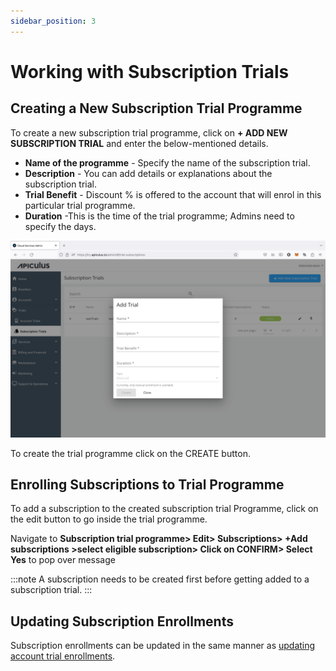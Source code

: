 ```yaml
---
sidebar_position: 3
---
```

# Working with Subscription Trials

## Creating a New Subscription Trial Programme

To create a new subscription trial programme, click on **+ ADD NEW SUBSCRIPTION TRIAL** and enter the below-mentioned details.

- **Name of the programme** - Specify the name of the subscription trial.
- **Description** - You can add details or explanations about the subscription trial.
- **Trial Benefit** - Discount % is offered to the account that will enrol in this particular trial programme.
-  **Duration** -This is the time of the trial programme; Admins need to specify the days.

![Working with Subscription Trials](img/SubscriptionTrials.png)

To create the trial programme click on the CREATE button.

## Enrolling Subscriptions to Trial Programme

To add a subscription to the created subscription trial Programme, click on the edit button to go inside the trial programme.

Navigate to **Subscription trial programme> Edit> Subscriptions> +Add subscriptions >select eligible subscription> Click on CONFIRM> Select Yes** to pop over message

:::note
A subscription needs to be created first before getting added to a subscription trial.
:::

## Updating Subscription Enrollments

Subscription enrollments can be updated in the same manner as [updating account trial enrollments](WorkingwithAccountTrials).
